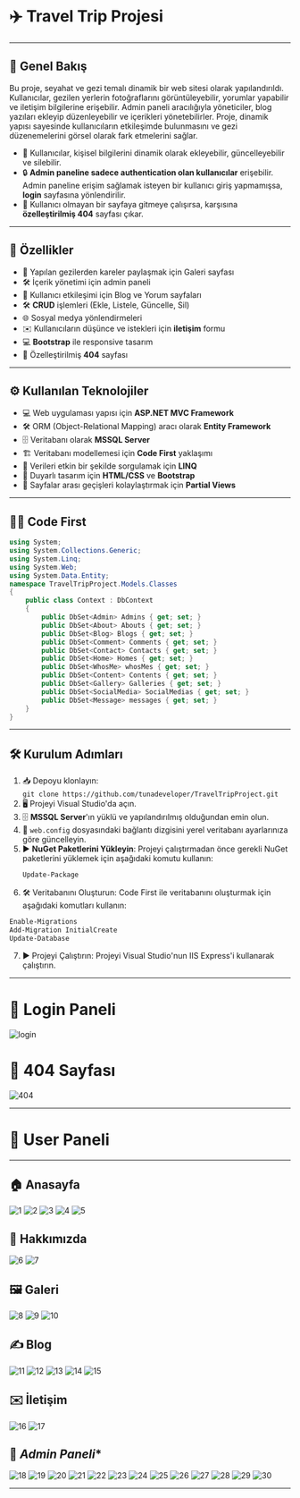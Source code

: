 # ✈️ **Travel Trip Projesi**

---

## 🌟 **Genel Bakış**

Bu proje, seyahat ve gezi temalı dinamik bir web sitesi olarak yapılandırıldı. Kullanıcılar, gezilen yerlerin fotoğraflarını görüntüleyebilir, yorumlar yapabilir ve iletişim bilgilerine erişebilir. Admin paneli aracılığıyla yöneticiler, blog yazıları ekleyip düzenleyebilir ve içerikleri yönetebilirler. Proje, dinamik yapısı sayesinde kullanıcıların etkileşimde bulunmasını ve gezi düzenemelerini görsel olarak fark etmelerini sağlar.

- 👤 Kullanıcılar, kişisel bilgilerini dinamik olarak ekleyebilir, güncelleyebilir ve silebilir.
- 🔒 **Admin paneline sadece authentication olan kullanıcılar** erişebilir. Admin paneline erişim sağlamak isteyen bir kullanıcı giriş yapmamışsa, **login** sayfasına yönlendirilir.
- 🚫 Kullanıcı olmayan bir sayfaya gitmeye çalışırsa, karşısına **özelleştirilmiş 404** sayfası çıkar.
---

## 🚀 **Özellikler**

- 📸 Yapılan gezilerden kareler paylaşmak için Galeri sayfası
- 🛠️ İçerik yönetimi için admin paneli
- 📝 Kullanıcı etkileşimi için Blog ve Yorum sayfaları
- 🛠️ **CRUD** işlemleri (Ekle, Listele, Güncelle, Sil)
- 🌐 Sosyal medya yönlendirmeleri
- ✉️ Kullanıcıların düşünce ve istekleri için **iletişim** formu
- 💻 **Bootstrap** ile responsive tasarım
- 🚫 Özelleştirilmiş **404** sayfası
---

## ⚙️ **Kullanılan Teknolojiler**

- 💻 Web uygulaması yapısı için **ASP.NET MVC Framework**
- 🛠️ ORM (Object-Relational Mapping) aracı olarak **Entity Framework**
- 🗄️ Veritabanı olarak **MSSQL Server**
- 🏗️ Veritabanı modellemesi için **Code First** yaklaşımı
- 🔎 Verileri etkin bir şekilde sorgulamak için **LINQ**
- 🎨 Duyarlı tasarım için **HTML/CSS** ve **Bootstrap**
- 📄 Sayfalar arası geçişleri kolaylaştırmak için **Partial Views**

---

## 👨‍💻 **Code First**

```csharp
using System;
using System.Collections.Generic;
using System.Linq;
using System.Web;
using System.Data.Entity;
namespace TravelTripProject.Models.Classes
{
    public class Context : DbContext
    {
        public DbSet<Admin> Admins { get; set; }
        public DbSet<About> Abouts { get; set; }
        public DbSet<Blog> Blogs { get; set; }
        public DbSet<Comment> Comments { get; set; }
        public DbSet<Contact> Contacts { get; set; }
        public DbSet<Home> Homes { get; set; }
        public DbSet<WhosMe> whosMes { get; set; }
        public DbSet<Content> Contents { get; set; }
        public DbSet<Gallery> Galleries { get; set; }
        public DbSet<SocialMedia> SocialMedias { get; set; }
        public DbSet<Message> messages { get; set; }
    }
}
```
---

## 🛠️ **Kurulum Adımları**

1. 📥 Depoyu klonlayın:  
   `git clone https://github.com/tunadeveloper/TravelTripProject.git`
2. 🖥️ Projeyi Visual Studio'da açın.
3. 🗄️ **MSSQL Server**'ın yüklü ve yapılandırılmış olduğundan emin olun.
4. 📝 `web.config` dosyasındaki bağlantı dizgisini yerel veritabanı ayarlarınıza göre güncelleyin.
5. ▶️ **NuGet Paketlerini Yükleyin**: Projeyi çalıştırmadan önce gerekli NuGet paketlerini yüklemek için aşağıdaki komutu kullanın:
   ```bash
   Update-Package
   
 6. 🛠️ Veritabanını Oluşturun: Code First ile veritabanını oluşturmak için aşağıdaki komutları kullanın:
```bash
Enable-Migrations
Add-Migration InitialCreate
Update-Database
```
7. ▶️ Projeyi Çalıştırın: Projeyi Visual Studio'nun IIS Express'i kullanarak çalıştırın.
---

# 🔑 **Login Paneli**
![login](https://github.com/user-attachments/assets/b2a25273-853b-4a84-a83d-899d97da5d05)

# 🚫 **404 Sayfası**
![404](https://github.com/user-attachments/assets/6160f929-4d59-4cfb-8c0b-d94362b2bf0e)

---
# 👤 **User Paneli**
---
## 🏠 **Anasayfa**
![1](https://github.com/user-attachments/assets/e74125d3-fc12-414e-9dd6-31a32e21943d)
![2](https://github.com/user-attachments/assets/636c86a1-2c7d-473a-8f45-a468dbfc844c)
![3](https://github.com/user-attachments/assets/fd8bef14-5f82-466c-86c9-7ac27107cde1)
![4](https://github.com/user-attachments/assets/7462c496-4ada-4130-8219-64aa73619792)
![5](https://github.com/user-attachments/assets/709343dd-9775-4b3f-b767-6fe172afdb31)

## 📝 **Hakkımızda**
![6](https://github.com/user-attachments/assets/bf175cd4-3f8d-423a-987b-2b4a1fff79f3)
![7](https://github.com/user-attachments/assets/5b170c10-fde7-4bce-ba56-ab0feb1a9876)

## 🖼️ **Galeri**
![8](https://github.com/user-attachments/assets/b387986c-fe03-427d-ad13-aad56c5e6e5d)
![9](https://github.com/user-attachments/assets/fa069ba2-2646-4a19-8dd2-cd7d1c35b2a8)
![10](https://github.com/user-attachments/assets/3ba66bf0-edbf-49a7-bc2e-3f9145ad5bda)

## ✍️ **Blog**
![11](https://github.com/user-attachments/assets/f973f48e-ed45-4cb9-8191-bdf656b6faf1)
![12](https://github.com/user-attachments/assets/2686c537-2414-41bf-bcc9-9d0358ea119b)
![13](https://github.com/user-attachments/assets/847f5b1e-5829-4dae-b83b-0e13ec66ff98)
![14](https://github.com/user-attachments/assets/6857dcc6-f395-449a-958d-b11692d01876)
![15](https://github.com/user-attachments/assets/aa8cf2c8-91c3-4860-8b68-8a47018b797b)

## ✉️ **İletişim**
![16](https://github.com/user-attachments/assets/fb4e8b10-f71f-4801-8de8-c2fbb4d3b411)
![17](https://github.com/user-attachments/assets/324c668d-ce98-498a-a833-807e0a304c09)

## 🔑 *Admin Paneli**
![18](https://github.com/user-attachments/assets/d07f1abc-fa0e-4044-ac18-2ea453e8d225)
![19](https://github.com/user-attachments/assets/503093b9-7f4f-47ef-8e33-74da390f617d)
![20](https://github.com/user-attachments/assets/13b6b657-b0d3-4468-aebe-ea245f9c0a65)
![21](https://github.com/user-attachments/assets/0c6010d0-9e94-4396-b688-09979012082e)
![22](https://github.com/user-attachments/assets/4f07dd1a-6e82-4c07-9e36-5a566d6b09c6)
![23](https://github.com/user-attachments/assets/b217a74f-5d38-4ed2-856e-1e2609e571a8)
![24](https://github.com/user-attachments/assets/9a4a6074-d549-4fc7-bb7e-0a4695343e22)
![25](https://github.com/user-attachments/assets/678509af-692f-4b19-b097-30c4a4da0c65)
![26](https://github.com/user-attachments/assets/b42d6b2d-ee33-4207-9f63-2efa37638f71)
![27](https://github.com/user-attachments/assets/c1b76ed2-434a-4b5d-8010-e24b8e268be8)
![28](https://github.com/user-attachments/assets/0d97e0c9-2eab-46c7-beed-2bd928c754a7)
![29](https://github.com/user-attachments/assets/02f27017-3ae7-4abf-8b34-8c914961a362)
![30](https://github.com/user-attachments/assets/8967626f-0858-4098-a8dd-f79194a082c4)

---
